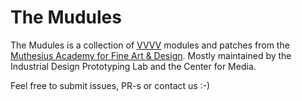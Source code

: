 # The Mudules

The Mudules is a collection of [VVVV](http://vvvv.org) modules and patches from the [Muthesius Academy for Fine Art & Design](http://www.muthesius.de). Mostly maintained by the Industrial Design Prototyping Lab and the Center for Media.

Feel free to submit issues, PR-s or contact us :-)
